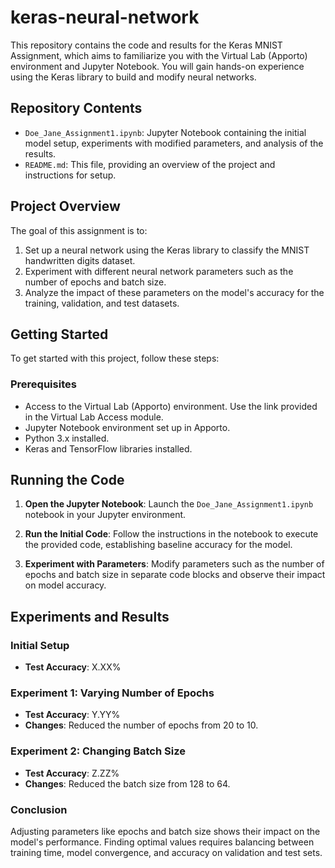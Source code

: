 # keras-neural-network

This repository contains the code and results for the Keras MNIST Assignment, which aims to familiarize you with the Virtual Lab (Apporto) environment and Jupyter Notebook. You will gain hands-on experience using the Keras library to build and modify neural networks.

## Repository Contents

- `Doe_Jane_Assignment1.ipynb`: Jupyter Notebook containing the initial model setup, experiments with modified parameters, and analysis of the results.
- `README.md`: This file, providing an overview of the project and instructions for setup.

## Project Overview

The goal of this assignment is to:
1. Set up a neural network using the Keras library to classify the MNIST handwritten digits dataset.
2. Experiment with different neural network parameters such as the number of epochs and batch size.
3. Analyze the impact of these parameters on the model's accuracy for the training, validation, and test datasets.

## Getting Started

To get started with this project, follow these steps:

### Prerequisites

- Access to the Virtual Lab (Apporto) environment. Use the link provided in the Virtual Lab Access module.
- Jupyter Notebook environment set up in Apporto.
- Python 3.x installed.
- Keras and TensorFlow libraries installed.

## Running the Code

1. **Open the Jupyter Notebook**:
    Launch the `Doe_Jane_Assignment1.ipynb` notebook in your Jupyter environment.

2. **Run the Initial Code**:
    Follow the instructions in the notebook to execute the provided code, establishing baseline accuracy for the model.

3. **Experiment with Parameters**:
    Modify parameters such as the number of epochs and batch size in separate code blocks and observe their impact on model accuracy.

## Experiments and Results

### Initial Setup
- **Test Accuracy**: X.XX%

### Experiment 1: Varying Number of Epochs
- **Test Accuracy**: Y.YY%
- **Changes**: Reduced the number of epochs from 20 to 10.

### Experiment 2: Changing Batch Size
- **Test Accuracy**: Z.ZZ%
- **Changes**: Reduced the batch size from 128 to 64.

### Conclusion
Adjusting parameters like epochs and batch size shows their impact on the model's performance. Finding optimal values requires balancing between training time, model convergence, and accuracy on validation and test sets.
